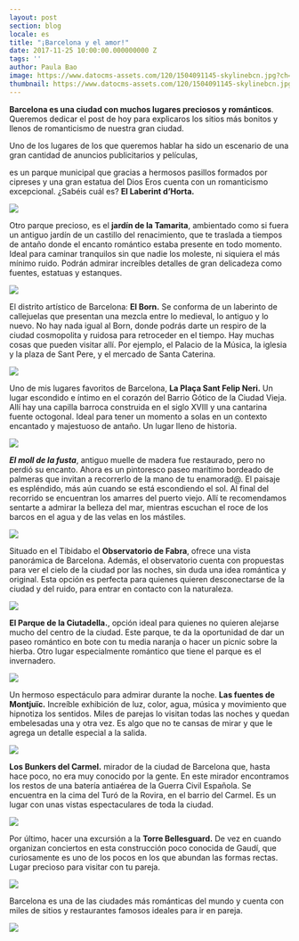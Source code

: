 ```yaml
---
layout: post
section: blog
locale: es
title: "¡Barcelona y el amor!"
date: 2017-11-25 10:00:00.000000000 Z
tags: ''
author: Paula Bao
image: https://www.datocms-assets.com/120/1504091145-skylinebcn.jpg?ch=DPR%2CWidth&auto=format&w=1024&fm=pjpg&auto=compress%2Cenhance
thumbnail: https://www.datocms-assets.com/120/1504091145-skylinebcn.jpg?ch=DPR%2CWidth&auto=format&w=105&fm=pjpg&auto=compress%2Cenhance
---
```


**Barcelona es una ciudad con muchos lugares preciosos y románticos**. Queremos dedicar el post de hoy para explicaros los sitios más bonitos y llenos de romanticismo de nuestra gran ciudad. 

Uno de los lugares de los que queremos hablar ha sido un escenario de una gran cantidad de anuncios publicitarios y películas,

<!--more-->

es un parque municipal que gracias a hermosos pasillos formados por cipreses y una gran estatua del Dios Eros cuenta con un romanticismo excepcional. ¿Sabéis cuál es? **El Laberint d’Horta.**

![](https://www.datocms-assets.com/120/1504092216-1.jpg?ch=DPR%2CWidth&auto=format)

Otro parque precioso, es el **jardín de la Tamarita**, ambientado como si fuera un antiguo jardín de un castillo del renacimiento, que te traslada a tiempos de antaño donde el encanto romántico estaba presente en todo momento.  Ideal para caminar tranquilos sin que nadie los moleste, ni siquiera el más mínimo ruido. Podrán admirar increíbles detalles de gran delicadeza como fuentes, estatuas y estanques.

![](https://www.datocms-assets.com/120/1504092232-2.JPG?ch=DPR%2CWidth&auto=format)

El distrito artístico de Barcelona: **El Born.** Se conforma de un laberinto de callejuelas que presentan una mezcla entre lo medieval, lo antiguo y lo nuevo. No hay nada igual al Born, donde podrás darte un respiro de la ciudad cosmopolita y ruidosa para retroceder en el tiempo. Hay muchas cosas que pueden visitar allí. Por ejemplo, el Palacio de la Música, la iglesia y la plaza de Sant Pere, y el mercado de Santa Caterina.

![](https://www.datocms-assets.com/120/1504092237-3.jpg?ch=DPR%2CWidth&auto=format)

Uno de mis lugares favoritos de Barcelona, **La Plaça Sant Felip Neri.** Un lugar escondido e íntimo en el corazón del Barrio Gótico de la Ciudad Vieja. Allí hay una capilla barroca construida en el siglo XVIII y una cantarina fuente octogonal. Ideal para tener un momento a solas en un contexto encantado y majestuoso de antaño. Un lugar lleno de historia. 

![](https://www.datocms-assets.com/120/1504092239-4.jpg?ch=DPR%2CWidth&auto=format)

***El moll de la fusta***, antiguo muelle de madera fue restaurado, pero no perdió su encanto. Ahora es un pintoresco paseo marítimo bordeado de palmeras que invitan a recorrerlo de la mano de tu enamorad@. El paisaje es espléndido, más aún cuando se está escondiendo el sol. Al final del recorrido se encuentran los amarres del puerto viejo. Allí te recomendamos sentarte a admirar la belleza del mar, mientras escuchan el roce de los barcos en el agua y de las velas en los mástiles.

![](https://www.datocms-assets.com/120/1504092243-5.jpg?ch=DPR%2CWidth&auto=format)

Situado en el Tibidabo el **Observatorio de Fabra**, ofrece una vista panorámica de Barcelona. Además, el observatorio cuenta con propuestas para ver el cielo de la ciudad por las noches, sin duda una idea romántica y original. Esta opción es perfecta para quienes quieren desconectarse de la ciudad y del ruido, para entrar en contacto con la naturaleza.

![](https://www.datocms-assets.com/120/1504092540-6.jpg?ch=DPR%2CWidth&auto=format)

**El Parque de la Ciutadella.**, opción ideal para quienes no quieren alejarse mucho del centro de la ciudad. Este parque, te da la oportunidad de dar un paseo romántico en bote con tu media naranja o hacer un picnic sobre la hierba.  Otro lugar especialmente romántico que tiene el parque es el invernadero. 

![](https://www.datocms-assets.com/120/1504092545-7.jpg?ch=DPR%2CWidth&auto=format)

Un hermoso espectáculo para admirar durante la noche. **Las fuentes de Montjuïc.** Increíble exhibición de luz, color, agua, música y movimiento que hipnotiza los sentidos. Miles de parejas lo visitan todas las noches y quedan embelesadas una y otra vez. Es algo que no te cansas de mirar y que le agrega un detalle especial a la salida.

![](https://www.datocms-assets.com/120/1504092639-8.JPG?ch=DPR%2CWidth&auto=format)

**Los Bunkers del Carmel.** mirador de la ciudad de Barcelona que, hasta hace poco, no era muy conocido por la gente. En este mirador encontramos los restos de una batería antiaérea de la Guerra Civil Española. Se encuentra en la cima del Turó de la Rovira, en el barrio del Carmel. Es un lugar con unas vistas espectaculares de toda la ciudad. 

![](https://www.datocms-assets.com/120/1504092649-9.jpg?ch=DPR%2CWidth&auto=format)

Por último, hacer una excursión a la **Torre Bellesguard.** De vez en cuando organizan conciertos en esta construcción poco conocida de Gaudí, que curiosamente es uno de los pocos en los que abundan las formas rectas. Lugar precioso para visitar con tu pareja.

![](https://www.datocms-assets.com/120/1504092655-10.jpg?ch=DPR%2CWidth&auto=format)

Barcelona es una de las ciudades más románticas del mundo y cuenta con miles de sitios y restaurantes famosos ideales para ir en pareja.

![](https://www.datocms-assets.com/120/1504092757-11.jpg?ch=DPR%2CWidth&auto=format)







